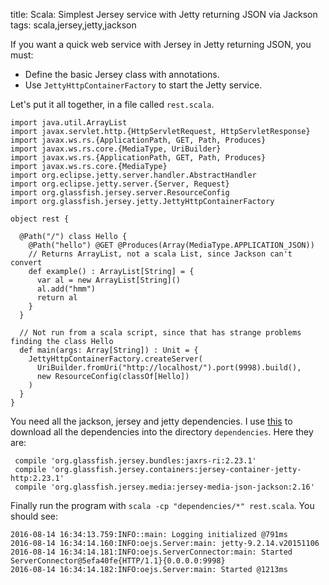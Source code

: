 title: Scala: Simplest Jersey service with Jetty returning JSON via Jackson
tags: scala,jersey,jetty,jackson

If you want a quick web service with Jersey in Jetty returning JSON, you must:

* Define the basic Jersey class with annotations.
* Use `JettyHttpContainerFactory` to start the Jetty service.

Let's put it all together, in a file called `rest.scala`.

    import java.util.ArrayList
    import javax.servlet.http.{HttpServletRequest, HttpServletResponse}
    import javax.ws.rs.{ApplicationPath, GET, Path, Produces}
    import javax.ws.rs.core.{MediaType, UriBuilder}
    import javax.ws.rs.{ApplicationPath, GET, Path, Produces}
    import javax.ws.rs.core.{MediaType}
    import org.eclipse.jetty.server.handler.AbstractHandler
    import org.eclipse.jetty.server.{Server, Request}
    import org.glassfish.jersey.server.ResourceConfig
    import org.glassfish.jersey.jetty.JettyHttpContainerFactory
    
    object rest {
    
      @Path("/") class Hello {
        @Path("hello") @GET @Produces(Array(MediaType.APPLICATION_JSON))
        // Returns ArrayList, not a scala List, since Jackson can't convert
        def example() : ArrayList[String] = {
          var al = new ArrayList[String]()
          al.add("hmm")
          return al
        }
      }
    
      // Not run from a scala script, since that has strange problems finding the class Hello
      def main(args: Array[String]) : Unit = {
        JettyHttpContainerFactory.createServer(
          UriBuilder.fromUri("http://localhost/").port(9998).build(),
          new ResourceConfig(classOf[Hello])
        )
      }
    }

You need all the jackson, jersey and jetty dependencies. I use [this](https://newfivefour.com/gradle-copy-all-dependencies-into-dir.html) to download all the dependencies into the directory `dependencies`. Here they are:

     compile 'org.glassfish.jersey.bundles:jaxrs-ri:2.23.1'
     compile 'org.glassfish.jersey.containers:jersey-container-jetty-http:2.23.1'
     compile 'org.glassfish.jersey.media:jersey-media-json-jackson:2.16'

Finally run the program with `scala -cp "dependencies/*" rest.scala`. You should see:

    2016-08-14 16:34:13.759:INFO::main: Logging initialized @791ms
    2016-08-14 16:34:14.160:INFO:oejs.Server:main: jetty-9.2.14.v20151106
    2016-08-14 16:34:14.181:INFO:oejs.ServerConnector:main: Started ServerConnector@5efa40fe{HTTP/1.1}{0.0.0.0:9998}
    2016-08-14 16:34:14.182:INFO:oejs.Server:main: Started @1213ms
